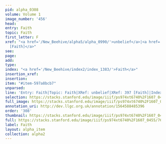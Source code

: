 ```yaml
---
pid: alpha_0308
volume: Volume 1
image_number: '456'
head: 
entry: Faith
topic: Faith
first_letter: F
xref: "<a href='/New_Beehive/alpha5/alpha_0990/'>unbelief</a>|<a href='/New_Beehive/toc_vol2/toc2_105/'>397
  [Faith]</a>"
see: 
page: 
add: 
type: 
index: "<a href='/New_Beehive/index2/index_1383/'>Faith</a>"
insertion_xref: 
insertion: 
item: "#item-597a8bcb7"
unparsed: 
line: 'Entry: Faith|Topic: Faith|XRef: unbelief|XRef: 397 [Faith]|Index: Faith|#item-597a8bcb7'
selection: https://stacks.stanford.edu/image/iiif/ps974xt6740%2F1607_0455/761,713,3003,624/full/0/default.jpg
full_image: https://stacks.stanford.edu/image/iiif/ps974xt6740%2F1607_0455/full/full/0/default.jpg
annotation_uri: http://dev.llgc.org.uk/annotation/1564588485396
order: '308'
thumbnail: https://stacks.stanford.edu/image/iiif/ps974xt6740%2F1607_0455/761,713,600,180/250,/0/default.jpg
full: https://stacks.stanford.edu/image/iiif/ps974xt6740%2F1607_0455/761,713,3003,624/full/0/default.jpg
label: Faith
layout: alpha_item
collection: alpha2
---
```

